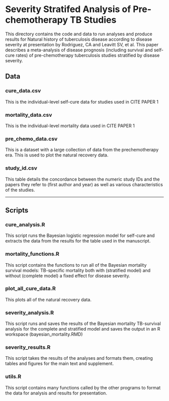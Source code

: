 # Severity Stratifed Analysis of Pre-chemotherapy TB Studies

This directory contains the code and data to run analyses and produce results for 
Natural history of tuberculosis disease according to disease severity at presentation
by Rodriguez, CA and Leavitt SV, et al. This paper describes a meta-analysis of disease
prognosis (including survival and self-cure rates) of pre-chemotherapy tuberculosis
studies stratified by disease severity.

## Data

### cure_data.csv

This is the individual-level self-cure data for studies used in CITE PAPER 1

### mortality_data.csv

This is the individual-level mortality data used in CITE PAPER 1

### pre_chemo_data.csv

This is a dataset with a large collection of data from the prechemotherapy era. This is used to plot the natural recovery data.

### study_id.csv

This table details the concordance between the numeric study IDs and the papers they 
refer to (first author and year) as well as various characteristics of the studies.




***

## Scripts

### cure_analysis.R

This script runs the Bayesian logistic regression model for self-cure and extracts the 
data from the results for the table used in the manuscript.

### mortality_functions.R

This script contains the functions to run all of the Bayesian mortality survival
models: TB-specific mortality both with (stratified model) and without (complete model)
a fixed effect for disease severity.

### plot_all_cure_data.R

This plots all of the natural recovery data.

### severity_analysis.R

This script runs and saves the results of the Bayesian mortality TB-survival analysis
for the complete and stratified model and saves the output in an R workspace
(bayesian_mortality.RMD) 

### severity_results.R

This script takes the results of the analyses and formats them, creating tables and 
figures for the main text and supplement. 

### utils.R

This script contains many functions called by the other programs to format the data
for analysis and results for presentation.
